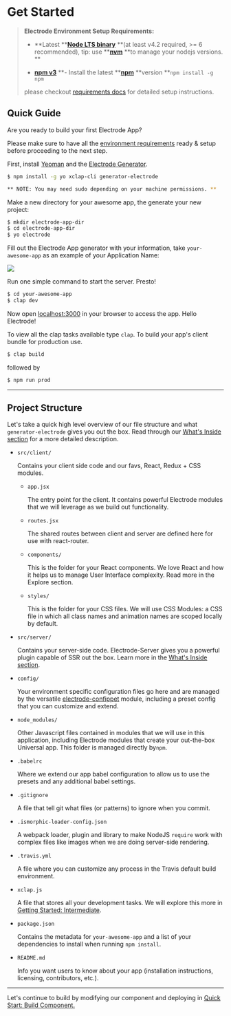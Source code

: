 # Get Started

> **Electrode Environment Setup Requirements:**
>
> -   **Latest **[**Node LTS binary**](https://nodejs.org/en/) **(at least v4.2 required, >= 6 recommended), tip: use **[**nvm**](https://github.com/creationix/nvm) **to manage your nodejs versions. **
>
> -   [**npm v3**](https://github.com/npm/npm/releases/tag/v3.0.0) **- Install the latest **[**npm**](https://www.npmjs.com/) **version **`npm install -g npm`
>
> please checkout [requirements docs](/overview/requirements.md) for detailed setup instructions.

## Quick Guide

Are you ready to build your first Electrode App?

Please make sure to have all the [environment requirements](/overview/requirements.md) ready & setup before proceeding to the next step.

First, install [Yeoman](http://yeoman.io/) and the [Electrode Generator](https://github.com/electrode-io/electrode#yeoman-generator).

```bash
$ npm install -g yo xclap-cli generator-electrode

** NOTE: You may need sudo depending on your machine permissions. **
```

Make a new directory for your awesome app, the generate your new project:

```bash
$ mkdir electrode-app-dir
$ cd electrode-app-dir
$ yo electrode
```

Fill out the Electrode App generator with your information, take `your-awesome-app` as an example of your Application Name:

![](http://www.electrode.io/img/generator-application.png)

Run one simple command to start the server. Presto!

```bash
$ cd your-awesome-app
$ clap dev
```

Now open [localhost:3000](http://localhost:3000/) in your browser to access the app. Hello Electrode!

To view all the clap tasks available type `clap`. To build your app's client bundle for production use.

```bash
$ clap build
```

followed by

```bash
$ npm run prod
```

* * *

## Project Structure

Let's take a quick high level overview of our file structure and what `generator-electrode` gives you out the box. Read through our [What's Inside section](/chapter1/quick-start/whats-inside.md) for a more detailed description.

-   `src/client/`

    Contains your client side code and our favs, React, Redux + CSS modules.

    -   `app.jsx`

        The entry point for the client. It contains powerful Electrode modules that we will leverage as we build out functionality.

    -   `routes.jsx`

        The shared routes between client and server are defined here for use with react-router.

    -   `components/`

        This is the folder for your React components. We love React and how it helps us to manage User Interface complexity. Read more in the Explore section.

    -   `styles/`

        This is the folder for your CSS files. We will use CSS Modules: a CSS file in which all class names and animation names are scoped locally by default.

-   `src/server/`

    Contains your server-side code. Electrode-Server gives you a powerful plugin capable of SSR out the box. Learn more in the [What's Inside section](/chapter1/quick-start/whats-inside.md).

-   `config/`

    Your environment specific configuration files go here and are managed by the versatile [electrode-confippet](http://www.electrode.io/docs/confippet.html) module, including a preset config that you can customize and extend.

-   `node_modules/`

    Other Javascript files contained in modules that we will use in this application, including Electrode modules that create your out-the-box Universal app. This folder is managed directly by`npm`.

-   `.babelrc`

    Where we extend our app babel configuration to allow us to use the presets and any additional babel settings.

-   `.gitignore`

    A file that tell git what files (or patterns) to ignore when you commit.

-   `.ismorphic-loader-config.json`

    A webpack loader, plugin and library to make NodeJS `require` work with complex files like images when we are doing server-side rendering.

-   `.travis.yml`

    A file where you can customize any process in the Travis default build environment.

-   `xclap.js`

    A file that stores all your development tasks. We will explore this more in [Getting Started: Intermediate](/chapter1/Intermediate.md).

-   `package.json`

    Contains the metadata for `your-awesome-app`  and a list of your dependencies to install when running `npm install`.

-   `README.md`

    Info you want users to know about your app (installation instructions, licensing, contributors, etc.).

* * *

Let's continue to build by modifying our component and deploying in [Quick Start: Build Component.](/chapter1/quick-start/build-component.md)
